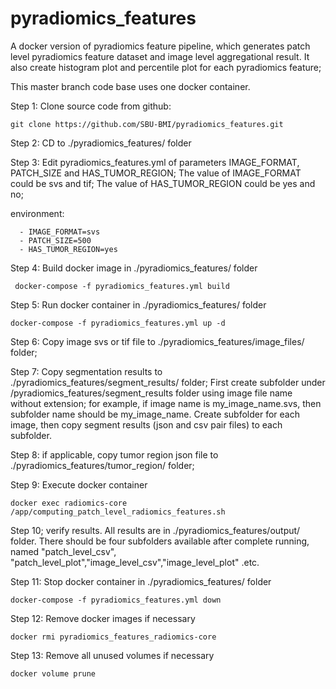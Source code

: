 # pyradiomics_features
   A docker version of pyradiomics feature pipeline, which generates patch level pyradiomics feature dataset and image level
aggregational result. It also create histogram plot and percentile plot for each pyradiomics feature; 

  This master branch code base uses one docker container.

Step 1: Clone source code from github:
```
git clone https://github.com/SBU-BMI/pyradiomics_features.git
```

Step 2: CD to ./pyradiomics_features/ folder

Step 3: Edit pyradiomics_features.yml of parameters IMAGE_FORMAT, PATCH_SIZE and HAS_TUMOR_REGION; The value of IMAGE_FORMAT could be svs and tif; The value of HAS_TUMOR_REGION could be yes and no; 

environment:

      - IMAGE_FORMAT=svs
      - PATCH_SIZE=500 
      - HAS_TUMOR_REGION=yes
      
Step 4: Build docker image in ./pyradiomics_features/ folder 
```
 docker-compose -f pyradiomics_features.yml build
```
Step 5: Run docker container in ./pyradiomics_features/ folder
  ```
  docker-compose -f pyradiomics_features.yml up -d
  ```
Step 6: Copy image svs or tif file to ./pyradiomics_features/image_files/ folder;

Step 7: Copy  segmentation results to ./pyradiomics_features/segment_results/ folder; First create subfolder under  /pyradiomics_features/segment_results folder using image file name without extension; for example, 
  if image name is my_image_name.svs, then subfolder name should be my_image_name.
  Create subfolder for each image, then copy segment results (json and csv pair files) to each subfolder.

Step 8: if applicable, copy tumor region json file to ./pyradiomics_features/tumor_region/ folder;

Step 9: Execute docker container
```
docker exec radiomics-core  /app/computing_patch_level_radiomics_features.sh
```
Step 10; verify results. All results are in ./pyradiomics_features/output/ folder. There should be four subfolders available after complete running, named "patch_level_csv", "patch_level_plot","image_level_csv","image_level_plot" .etc.

Step 11: Stop docker container  in ./pyradiomics_features/ folder
```
docker-compose -f pyradiomics_features.yml down
```

Step 12: Remove docker images if necessary
```
docker rmi pyradiomics_features_radiomics-core
```

Step 13: Remove all unused volumes if necessary
```
docker volume prune
```
